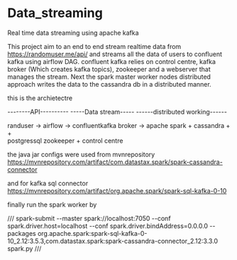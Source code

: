 # Data_streaming
Real time data streaming using apache kafka

This project aim to an end to end stream realtime data from https://randomuser.me/api/ and streams all the data of users to confluent kafka using airflow DAG.
confluent kafka relies on control centre, kafka broker (Which creates kafka topics), zookeeper and a webserver that manages the stream.
Next the spark master worker nodes distributed approach writes the data to the cassandra db in a distributed manner.


this is the archietectre

--------API----------           -----Data stream-----               ------distributed working------


randuser -> airflow ->          confluentkafka broker ->                apache spark + cassandra
               +                          +                    
          postgressql         zookeeper + control centre



the java jar configs were used from mvnrepository
https://mvnrepository.com/artifact/com.datastax.spark/spark-cassandra-connector

and for kafka sql connector
https://mvnrepository.com/artifact/org.apache.spark/spark-sql-kafka-0-10


finally run the spark worker by

/// spark-submit --master spark://localhost:7050     --conf spark.driver.host=localhost     --conf spark.driver.bindAddress=0.0.0.0     --packages org.apache.spark:spark-sql-kafka-0-10_2.12:3.5.3,com.datastax.spark:spark-cassandra-connector_2.12:3.3.0     spark.py ///

